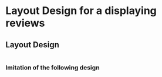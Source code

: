 <h1> Layout Design for a  displaying reviews </h1>
<h2> Layout Design </h2>
<img src="" >
<h3>Imitation of the following design </h3>
